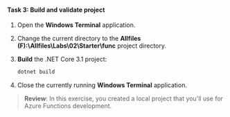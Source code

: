 #### Task 3: Build and validate project

1. Open the **Windows Terminal** application.
1. Change the current directory to the **Allfiles (F):\\Allfiles\\Labs\\02\\Starter\\func** project directory.
1. **Build** the .NET Core 3.1 project:

    ```powershell
    dotnet build
    ```

1. Close the currently running **Windows Terminal** application.

> **Review**: In this exercise, you created a local project that you'll use for Azure Functions development.